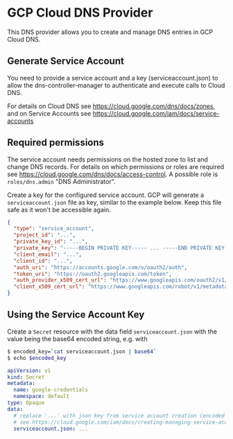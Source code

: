 # GCP Cloud DNS Provider

This DNS provider allows you to create and manage DNS entries in GCP Cloud DNS.

## Generate Service Account

You need to provide a service account and a key (serviceaccount.json) to allow the dns-controller-manager to authenticate and execute calls to Cloud DNS.

For details on Cloud DNS see https://cloud.google.com/dns/docs/zones, and on Service Accounts see https://cloud.google.com/iam/docs/service-accounts

## Required permissions

The service account needs permissions on the hosted zone to list and change DNS records. For details on which permissions or roles are required see https://cloud.google.com/dns/docs/access-control. A possible role is `roles/dns.admin` "DNS Administrator".

Create a key for the configured service account. GCP will generate a `serviceaccount.json` file as key, similar to the example below. Keep this file safe as it won't be accessible again.

```json
{
  "type": "service_account",
  "project_id": "...",
  "private_key_id": "...",
  "private_key": "-----BEGIN PRIVATE KEY----- ... -----END PRIVATE KEY-----\n",
  "client_email": "...",
  "client_id": "...",
  "auth_uri": "https://accounts.google.com/o/oauth2/auth",
  "token_uri": "https://oauth2.googleapis.com/token",
  "auth_provider_x509_cert_url": "https://www.googleapis.com/oauth2/v1/certs",
  "client_x509_cert_url": "https://www.googleapis.com/robot/v1/metadata/x509/..."
}
```


## Using the Service Account Key

Create a `Secret` resource with the data field `serviceaccount.json` with the value being the base64 encoded string, e.g. with

```bash
$ encoded_key=`cat serviceaccount.json | base64`
$ echo $encoded_key
```

```yaml
apiVersion: v1
kind: Secret
metadata:
  name: google-credentials
  namespace: default
type: Opaque
data:
  # replace '...' with json key from service account creation (encoded as base64)
  # see https://cloud.google.com/iam/docs/creating-managing-service-accounts
  serviceaccount.json: ...
``` 

